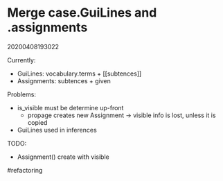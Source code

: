 Merge case.GuiLines and .assignments
=
20200408193022

Currently:
* GuiLines: vocabulary.terms + [[subtences]]
* Assignments: subtences + given

Problems:
* is_visible must be determine up-front
    * propage creates new Assignment → visible info is lost, unless it  is copied
* GuiLines used in inferences

TODO:
* Assignment() create with visible

#refactoring